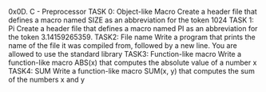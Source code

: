 0x0D. C - Preprocessor
TASK 0: 
Object-like Macro
Create a header file that defines a macro named SIZE as an abbreviation for the token 1024
TASK 1:
Pi
Create a header file that defines a macro named PI as an abbreviation for the token 3.14159265359.
TASK2:
File name
Write a program that prints the name of the file it was compiled from, followed by a new line.
You are allowed to use the standard library
TASK3:
Function-like macro
Write a function-like macro ABS(x) that computes the absolute value of a number x
TASK4:
SUM
Write a function-like macro SUM(x, y) that computes the sum of the numbers x and y
